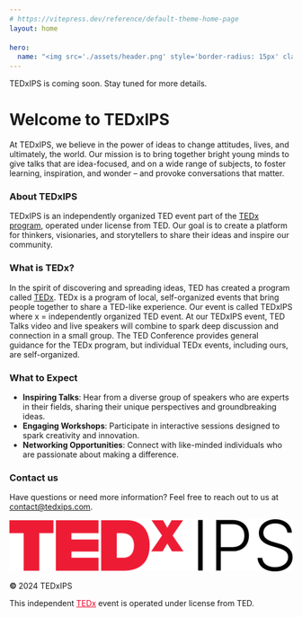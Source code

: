 ```yaml
---
# https://vitepress.dev/reference/default-theme-home-page
layout: home

hero:
  name: "<img src='./assets/header.png' style='border-radius: 15px' class='headerimgfullsize'><img src='./assets/headermobile.png' style='border-radius: 15px' class='headerimgmobile'>"
---
```


<div class="comingsoon">TEDxIPS is coming soon. Stay tuned for more details.</div>

# Welcome to TEDxIPS

At TEDxIPS, we believe in the power of ideas to change attitudes, lives, and ultimately, the world. Our mission is to bring together bright young minds to give talks that are idea-focused, and on a wide range of subjects, to foster learning, inspiration, and wonder – and provoke conversations that matter.

### About TEDxIPS

TEDxIPS is an independently organized TED event part of the [TEDx program](https://www.ted.com/tedx), operated under license from TED. Our goal is to create a platform for thinkers, visionaries, and storytellers to share their ideas and inspire our community.

### What is TEDx?

In the spirit of discovering and spreading ideas, TED has created a program called [TEDx](https://www.ted.com/tedx). TEDx is a program of local, self-organized events that bring people together to share a TED-like experience. Our event is called TEDxIPS where x = independently organized TED event. At our TEDxIPS event, TED Talks video and live speakers will combine to spark deep discussion and connection in a small group. The TED Conference provides general guidance for the TEDx program, but individual TEDx events, including ours, are self-organized.

### What to Expect

- **Inspiring Talks**: Hear from a diverse group of speakers who are experts in their fields, sharing their unique perspectives and groundbreaking ideas.
- **Engaging Workshops**: Participate in interactive sessions designed to spark creativity and innovation.
- **Networking Opportunities**: Connect with like-minded individuals who are passionate about making a difference.

### Contact us

Have questions or need more information? Feel free to reach out to us at [contact@tedxips.com](mailto:contact@tedxips.com).

<div id="footer" class="footer full-width-content">
  <div class="footer-column">
    <img src="./assets/logo.svg" alt="TEDxIPS Logo" class="footer-logo">
  </div>
  <div class="footer-column footer-copyright">
    <p><b>© </b><span class="nectar-current-year">2024</span> TEDxIPS</p>
    <p>This independent <a href='https://www.ted.com/tedx' style="color: #EB0028">TEDx</a> event is operated under license from TED.</p>
  </div>
</div>